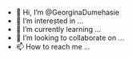 - 👋 Hi, I’m @GeorginaDumehasie
- 👀 I’m interested in ...
- 🌱 I’m currently learning ...
- 💞️ I’m looking to collaborate on ...
- 📫 How to reach me ...

<!---
GeorginaDumehasie/GeorginaDumehasie is a ✨ special ✨ repository because its `README.md` (this file) appears on your GitHub profile.
You can click the Preview link to take a look at your changes.
--->
